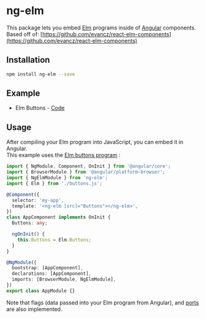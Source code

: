# ng-elm

This package lets you embed [Elm](https://elm-lang.org/) programs inside of [Angular](https://angular.io/) components.<br>
Based off of: [https://github.com/evancz/react-elm-components](https://github.com/evancz/react-elm-components)

## Installation

```bash
npm install ng-elm --save
```

## Example

- Elm Buttons - [Code](https://github.com/camargo/ng-elm/tree/master/example)

## Usage

After compiling your Elm program into JavaScript, you can embed it in Angular.<br>
This example uses the [Elm buttons program](https://guide.elm-lang.org/architecture/buttons.html) :

```ts
import { NgModule, Component, OnInit } from '@angular/core';
import { BrowserModule } from '@angular/platform-browser';
import { NgElmModule } from 'ng-elm';
import { Elm } from './buttons.js';

@Component({
  selector: 'my-app',
  template: '<ng-elm [src]="Buttons"></ng-elm>',
})
class AppComponent implements OnInit {
  Buttons: any;

  ngOnInit() {
    this.Buttons = Elm.Buttons;
  }
}

@NgModule({
  bootstrap: [AppComponent],
  declarations: [AppComponent],
  imports: [BrowserModule, NgElmModule],
})
export class AppModule {}
```

Note that flags (data passed into your Elm program from Angular), and [ports](https://guide.elm-lang.org/interop/ports.html) are also implemented.
